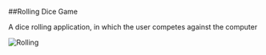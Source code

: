 ##Rolling Dice Game


A dice rolling application, in which the user competes against the computer


![Rolling](https://github.com/flesten-ali/Rolling-Dice-Game-Python-/assets/126335000/03ad4dcb-e9e1-44ac-afd3-33827381ac15)
